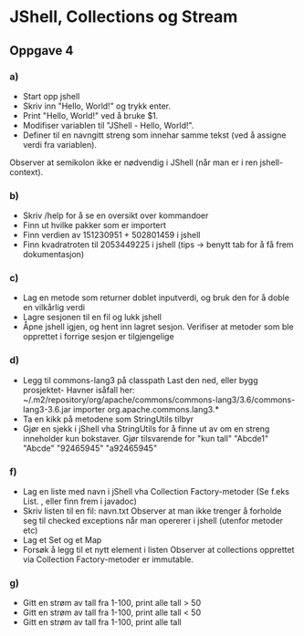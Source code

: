 # JShell, Collections og Stream


## Oppgave 4
### a)

 * Start opp jshell
 * Skriv inn "Hello, World!" og trykk enter.
 * Print "Hello, World!" ved å bruke $1. 
 * Modifiser variablen til "JShell - Hello, World!". 
 * Definer til en navngitt streng som innehar samme tekst (ved å assigne verdi fra variablen).  
 
 Observer at semikolon ikke er nødvendig i JShell (når man er i ren jshell-context).  

### b)

* Skriv /help for å se en oversikt over kommandoer
* Finn ut hvilke pakker som er importert
* Finn verdien av 151230951 + 502801459 i jshell
* Finn kvadratroten til 2053449225 i jshell (tips -> benytt tab for å få frem dokumentasjon)

### c)

* Lag en metode som returner doblet inputverdi, og bruk den for å doble en vilkårlig verdi
* Lagre sesjonen til en fil og lukk jshell
* Åpne jshell igjen, og hent inn lagret sesjon. Verifiser at metoder som ble opprettet i forrige sesjon er tilgjengelige


### d)

* Legg til commons-lang3 på classpath
    Last den ned, eller bygg prosjektet- Havner isåfall her: ~/.m2/repository/org/apache/commons/commons-lang3/3.6/commons-lang3-3.6.jar
    importer org.apache.commons.lang3.*
* Ta en kikk på metodene som StringUtils tilbyr
* Gjør en sjekk i jShell vha StringUtils for å finne ut av om en streng inneholder kun bokstaver. Gjør tilsvarende for "kun tall"
    "Abcde1"
    "Abcde"
    "92465945"
    "a92465945"

### f)

* Lag en liste med navn i jShell vha Collection Factory-metoder (Se f.eks List. <tab>, eller finn frem i javadoc)
* Skriv listen til en fil: navn.txt
    Observer at man ikke trenger å forholde seg til checked exceptions når man opererer i jshell (utenfor metoder etc)
* Lag et Set og et Map
* Forsøk å legg til et nytt element i listen
    Observer at collections opprettet via Collection Factory-metoder er immutable. 


### g)

* Gitt en strøm av tall fra 1-100, print alle tall > 50
* Gitt en strøm av tall fra 1-100, print alle tall < 50
* Gitt en strøm av tall fra 1-100, print alle tall


